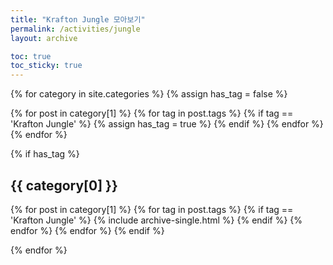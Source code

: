 ```yaml
---
title: "Krafton Jungle 모아보기"
permalink: /activities/jungle
layout: archive

toc: true
toc_sticky: true
---
```


{% for category in site.categories %}
  {% assign has_tag = false %}

  {% for post in category[1] %}
    {% for tag in post.tags %}
      {% if tag == 'Krafton Jungle' %}
        {% assign has_tag = true %}
      {% endif %}
    {% endfor %}
  {% endfor %}

  {% if has_tag %}
<h2>{{ category[0] }}</h2>
    {% for post in category[1] %}
      {% for tag in post.tags %}
        {% if tag == 'Krafton Jungle' %}
          {% include archive-single.html %}
        {% endif %}
      {% endfor %}
    {% endfor %}
  {% endif %}

{% endfor %}


